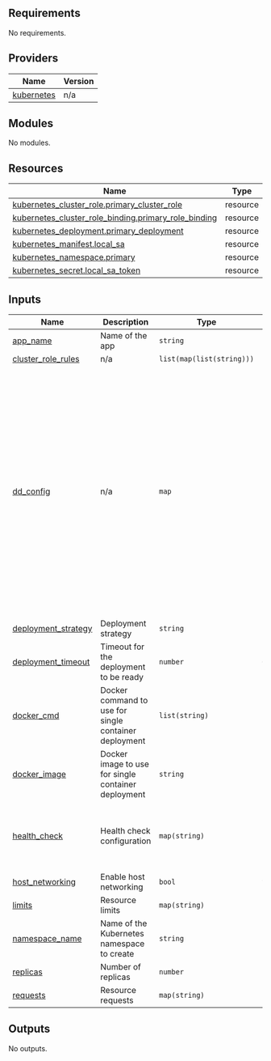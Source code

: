 <!-- BEGIN_TF_DOCS -->
## Requirements

No requirements.

## Providers

| Name | Version |
|------|---------|
| <a name="provider_kubernetes"></a> [kubernetes](#provider\_kubernetes) | n/a |

## Modules

No modules.

## Resources

| Name | Type |
|------|------|
| [kubernetes_cluster_role.primary_cluster_role](https://registry.terraform.io/providers/hashicorp/kubernetes/latest/docs/resources/cluster_role) | resource |
| [kubernetes_cluster_role_binding.primary_role_binding](https://registry.terraform.io/providers/hashicorp/kubernetes/latest/docs/resources/cluster_role_binding) | resource |
| [kubernetes_deployment.primary_deployment](https://registry.terraform.io/providers/hashicorp/kubernetes/latest/docs/resources/deployment) | resource |
| [kubernetes_manifest.local_sa](https://registry.terraform.io/providers/hashicorp/kubernetes/latest/docs/resources/manifest) | resource |
| [kubernetes_namespace.primary](https://registry.terraform.io/providers/hashicorp/kubernetes/latest/docs/resources/namespace) | resource |
| [kubernetes_secret.local_sa_token](https://registry.terraform.io/providers/hashicorp/kubernetes/latest/docs/resources/secret) | resource |

## Inputs

| Name | Description | Type | Default | Required |
|------|-------------|------|---------|:--------:|
| <a name="input_app_name"></a> [app\_name](#input\_app\_name) | Name of the app | `string` | n/a | yes |
| <a name="input_cluster_role_rules"></a> [cluster\_role\_rules](#input\_cluster\_role\_rules) | n/a | `list(map(list(string)))` | n/a | yes |
| <a name="input_dd_config"></a> [dd\_config](#input\_dd\_config) | n/a | `map` | <pre>{<br>  "kube_state_url": "http://%%host%%:18080/metrics",<br>  "label_joins": {<br>    "kube_deployment_labels": {<br>      "labels_to_get": [<br>        "label_app",<br>        "label_deploy_env",<br>        "label_type",<br>        "label_magic_net",<br>        "label_canary"<br>      ],<br>      "labels_to_match": [<br>        "deployment"<br>      ]<br>    }<br>  },<br>  "labels_mapper": {<br>    "label_app": "app",<br>    "label_deploy_env": "deploy_env"<br>  },<br>  "min_collection_interval": 30,<br>  "prometheus_timeout": 30,<br>  "telemetry": true<br>}</pre> | no |
| <a name="input_deployment_strategy"></a> [deployment\_strategy](#input\_deployment\_strategy) | Deployment strategy | `string` | `"Recreate"` | no |
| <a name="input_deployment_timeout"></a> [deployment\_timeout](#input\_deployment\_timeout) | Timeout for the deployment to be ready | `number` | `600` | no |
| <a name="input_docker_cmd"></a> [docker\_cmd](#input\_docker\_cmd) | Docker command to use for single container deployment | `list(string)` | n/a | yes |
| <a name="input_docker_image"></a> [docker\_image](#input\_docker\_image) | Docker image to use for single container deployment | `string` | n/a | yes |
| <a name="input_health_check"></a> [health\_check](#input\_health\_check) | Health check configuration | `map(string)` | <pre>{<br>  "initial_delay_seconds": 30,<br>  "path": "/health",<br>  "port": "8080",<br>  "timeout_seconds": 60<br>}</pre> | no |
| <a name="input_host_networking"></a> [host\_networking](#input\_host\_networking) | Enable host networking | `bool` | `true` | no |
| <a name="input_limits"></a> [limits](#input\_limits) | Resource limits | `map(string)` | n/a | yes |
| <a name="input_namespace_name"></a> [namespace\_name](#input\_namespace\_name) | Name of the Kubernetes namespace to create | `string` | n/a | yes |
| <a name="input_replicas"></a> [replicas](#input\_replicas) | Number of replicas | `number` | `1` | no |
| <a name="input_requests"></a> [requests](#input\_requests) | Resource requests | `map(string)` | n/a | yes |

## Outputs

No outputs.
<!-- END_TF_DOCS -->